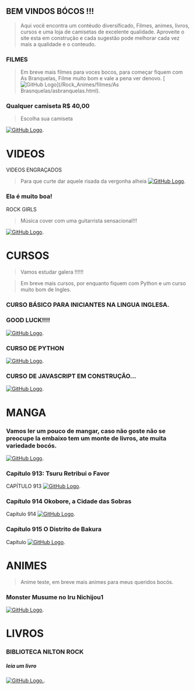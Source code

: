 ## BEM VINDOS BÓCOS !!!

>Aqui você encontra um contéudo diversificado, Filmes, animes, livros, cursos e uma loja de camisetas de excelente qualidade.
>Aproveite o site esta em construção e cada sugestão pode melhorar cada vez mais a qualidade e o conteudo.



### FILMES

>Em breve mais filmes para voces bocos, para começar fiquem com As Branquelas, Filme muito bom e vale a pena ver denovo. 
[![GitHub Logo](/Rock_Animes/filmes.png)](/Rock_Animes/filmes/As Brasnquelas/asbranquelas.html).


### Qualquer camiseta R$ 40,00
>Escolha sua camiseta 

[![GitHub Logo](/Rock_Animes/loja.jpg)](/Rock_Animes/loja/camisetas.html).


# VIDEOS


VIDEOS ENGRAÇADOS

>Para que curte dar aquele risada da vergonha alheia
[![GitHub Logo](/Rock_Animes/tentenaorir.jpg)](/Rock_Animes/videosEngracados/tenteNaoRir.html).



### Ela é muito boa!
ROCK GIRLS

>Música cover com uma guitarrista sensacional!!!


[![GitHub Logo](/Rock_Animes/guitarra.jpg)](/Rock_Animes/GuitarraCover/covers.html).

# CURSOS

>Vamos estudar galera !!!!!!

>Em breve mais cursos, por enquanto fiquem com Python e um curso muito bom de Ingles. 

### CURSO BÁSICO PARA INICIANTES NA LINGUA INGLESA.
### GOOD LUCK!!!!

[![GitHub Logo](/Rock_Animes/Curso/Ingles/cursoEnglish.jpg)](/Rock_Animes/Curso/Ingles/curso_ingles.html).

### CURSO DE PYTHON
[![GitHub Logo](/Rock_Animes/Curso/Python/python.jpg)](/Rock_Animes/Curso/Python/python.html).


### CURSO DE JAVASCRIPT EM CONSTRUÇÃO...

[![GitHub Logo](/Rock_Animes/javascript.jpg)](/Rock_Animes/javascript.html).

# MANGA

### Vamos ler um pouco de mangar, caso não goste não se preocupe la embaixo tem um monte de livros, ate muita variedade bocós.

[![GitHub Logo](/Rock_Animes/onepiece.jpg)](/Rock_Animes/onePiece/onePiece.html).

### Capítulo 913: Tsuru Retribui o Favor

CAPÍTULO 913 [![GitHub Logo](/Rock_Animes/01_x.jpg)](/Rock_Animes/onePiece/Capitulo913.html).


### Capítulo 914 Okobore, a Cidade das Sobras


Capítulo 914 [![GitHub Logo](/Rock_Animes/onePiece/Capitulo914/01_x.jpg)](/Rock_Animes/onePiece/Capitulo914.html).

### Capítulo 915 O Distrito de Bakura

Capítulo [![GitHub Logo](/Rock_Animes/onePiece/Capitulo915/01_x.jpg)](/Rock_Animes/onePiece/Capitulo915.html).


# ANIMES

>Anime teste, em breve mais animes para meus queridos bocós.

### Monster Musume no Iru Nichijou1


[![GitHub Logo](/Rock_Animes/Monster-Musume-no-Iru-Nichijou.jpg)](/Rock_Animes/video.html).

# LIVROS
### BIBLIOTECA NILTON ROCK

##### leia um livro

[![GitHub Logo](/Rock_Animes/livro.jpg).](/Rock_Animes/Livros.html).

